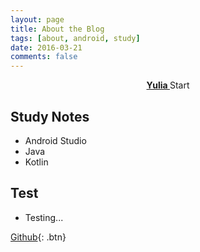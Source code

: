 ```yaml
---
layout: page
title: About the Blog
tags: [about, android, study]
date: 2016-03-21
comments: false
---
```

    
<center><a href="http://github.com/yulia0817"><b>Yulia </b></a>Start</center>

## Study Notes
* Android Studio
* Java
* Kotlin

## Test
* Testing...
    
[Github](https://github.com/yulia0817){: .btn}
